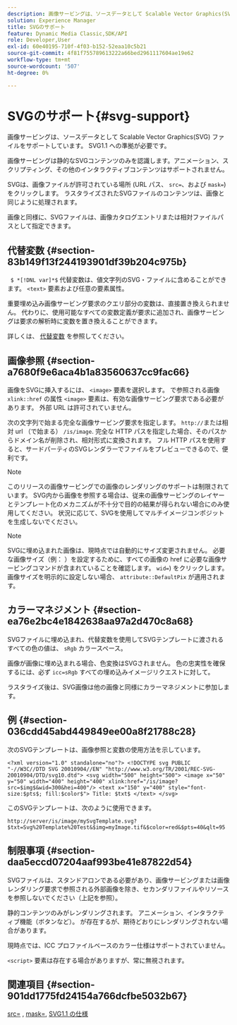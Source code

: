 ```yaml
---
description: 画像サービングは、ソースデータとして Scalable Vector Graphics(SVG) ファイルをサポートしています。 SVG1.1 への準拠が必要です。
solution: Experience Manager
title: SVGのサポート
feature: Dynamic Media Classic,SDK/API
role: Developer,User
exl-id: 60e40195-710f-4f03-b152-52eaa10c5b21
source-git-commit: 4f81f755789613222a66bed2961117604ae19e62
workflow-type: tm+mt
source-wordcount: '507'
ht-degree: 0%

---
```


# SVGのサポート{#svg-support}

画像サービングは、ソースデータとして Scalable Vector Graphics(SVG) ファイルをサポートしています。 SVG1.1 への準拠が必要です。

画像サービングは静的なSVGコンテンツのみを認識します。アニメーション、スクリプティング、その他のインタラクティブコンテンツはサポートされません。

SVGは、画像ファイルが許可されている場所 (URL パス、 `src=`、および `mask=`) をクリックします。 ラスタライズされたSVGファイルのコンテンツは、画像と同じように処理されます。

画像と同様に、SVGファイルは、画像カタログエントリまたは相対ファイルパスとして指定できます。

## 代替変数 {#section-83b149f13f244193901df39b204c975b}

` $ *[!DNL var]*$` 代替変数は、値文字列のSVG・ファイルに含めることができます。 `<text>` 要素および任意の要素属性。

重要埋め込み画像サービング要求のクエリ部分の変数は、直接置き換えられません。 代わりに、使用可能なすべての変数定義が要求に追加され、画像サービングは要求の解析時に変数を置き換えることができます。

詳しくは、 [代替変数](../../../../../is-api/http-ref/image-serving-api-ref/c-http-protocol-reference/c-syntax-and-features/r-is-http-substitution-variables.md#reference-90dc01aba44940e4acdd0c6476e7aa5a) を参照してください。

## 画像参照 {#section-a7680f9e6aca4b1a83560637cc9fac66}

画像をSVGに挿入するには、 `<image>` 要素を選択します。 で参照される画像 `xlink::href` の属性 `<image>` 要素は、有効な画像サービング要求である必要があります。 外部 URL は許可されていません。

次の文字列で始まる完全な画像サービング要求を指定します。 `http://`または相対 url （で始まる） `/is/image`. 完全な HTTP パスを指定した場合、そのパスからドメイン名が削除され、相対形式に変換されます。 フル HTTP パスを使用すると、サードパーティのSVGレンダラーでファイルをプレビューできるので、便利です。

>[!NOTE]
>
>このリリースの画像サービングでの画像のレンダリングのサポートは制限されています。 SVG内から画像を参照する場合は、従来の画像サービングのレイヤーとテンプレート化のメカニズムが不十分で目的の結果が得られない場合にのみ使用してください。 状況に応じて、SVGを使用してマルチイメージコンポジットを生成しないでください。

>[!NOTE]
>
>SVGに埋め込まれた画像は、現時点では自動的にサイズ変更されません。 必要な画像サイズ（例： ）を設定するために、すべての画像の href に必要な画像サービングコマンドが含まれていることを確認します。 `wid=`) をクリックします。 画像サイズを明示的に設定しない場合、 `attribute::DefaultPix` が適用されます。

## カラーマネジメント {#section-ea76e2bc4e1842638aa97a2d470c8a68}

SVGファイルに埋め込まれ、代替変数を使用してSVGテンプレートに渡されるすべての色の値は、 `sRgb` カラースペース。

画像が画像に埋め込まれる場合、色変換はSVGされません。 色の忠実性を確保するには、必ず `icc=sRgb` すべての埋め込みイメージリクエストに対して。

ラスタライズ後は、SVG画像は他の画像と同様にカラーマネジメントに参加します。

## 例 {#section-036cdd45abd449849ee00a8f21788c28}

次のSVGテンプレートは、画像参照と変数の使用方法を示しています。

`<?xml version="1.0" standalone="no"?> <!DOCTYPE svg PUBLIC "-//W3C//DTD SVG 20010904//EN" "http://www.w3.org/TR/2001/REC-SVG-20010904/DTD/svg10.dtd"> <svg width="500" height="500"> <image x="50" y="50" width="400" height="400" xlink:href="/is/image?src=$img$&wid=300&hei=400"/> <text x="150" y="400" style="font-size:$pts$; fill:$color$"> Title: $txt$ </text> </svg>`

このSVGテンプレートは、次のように使用できます。

`http://server/is/image/mySvgTemplate.svg?$txt=Svg%20Template%20Test&$img=myImage.tif&$color=red&$pts=40&qlt=95`

## 制限事項 {#section-daa5eccd07204aaf993be41e87822d54}

SVGファイルは、スタンドアロンである必要があり、画像サービングまたは画像レンダリング要求で参照される外部画像を除き、セカンダリファイルやリソースを参照しないでください（上記を参照）。

静的コンテンツのみがレンダリングされます。 アニメーション、インタラクティブ機能（ボタンなど）。 が存在するが、期待どおりにレンダリングされない場合があります。

現時点では、ICC プロファイルベースのカラー仕様はサポートされていません。

`<script>` 要素は存在する場合がありますが、常に無視されます。

## 関連項目 {#section-901dd1775fd24154a766dcfbe5032b67}

[src=](../../../../../is-api/http-ref/image-serving-api-ref/c-http-protocol-reference/c-command-reference/r-src.md#reference-f6506637778c4c69bf106a7924a91ab1) , [mask=](../../../../../is-api/http-ref/image-serving-api-ref/c-http-protocol-reference/c-command-reference/r-mask.md#reference-922254e027404fb890b850e2723ee06e), [SVG1.1 の仕様](https://www.w3.org/TR/SVG11/)
